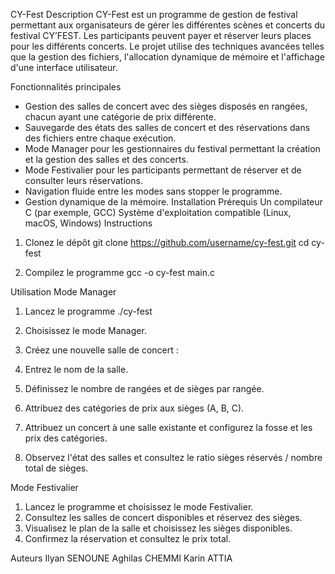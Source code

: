 CY-Fest
Description
CY-Fest est un programme de gestion de festival permettant aux organisateurs de gérer les différentes scènes et concerts du festival CY’FEST. Les participants peuvent payer et réserver leurs places pour les différents concerts. Le projet utilise des techniques avancées telles que la gestion des fichiers, l'allocation dynamique de mémoire et l'affichage d'une interface utilisateur.
 
Fonctionnalités principales
- Gestion des salles de concert avec des sièges disposés en rangées, chacun ayant une catégorie de prix différente.
- Sauvegarde des états des salles de concert et des réservations dans des fichiers entre chaque exécution.
- Mode Manager pour les gestionnaires du festival permettant la création et la gestion des salles et des concerts.
- Mode Festivalier pour les participants permettant de réserver et de consulter leurs réservations.
- Navigation fluide entre les modes sans stopper le programme.
- Gestion dynamique de la mémoire.
Installation
Prérequis
Un compilateur C (par exemple, GCC)
Système d'exploitation compatible (Linux, macOS, Windows)
Instructions
1. Clonez le dépôt 
git clone https://github.com/username/cy-fest.git
cd cy-fest
 
2. Compilez le programme
gcc -o cy-fest main.c
 
 
 
Utilisation
Mode Manager
1. Lancez le programme 
./cy-fest
 
2. Choisissez le mode Manager.
3. Créez une nouvelle salle de concert :
1. Entrez le nom de la salle.
2. Définissez le nombre de rangées et de sièges par rangée.
3. Attribuez des catégories de prix aux sièges (A, B, C).
4. Attribuez un concert à une salle existante et configurez la fosse et les prix des catégories.
5. Observez l'état des salles et consultez le ratio sièges réservés / nombre total de sièges.
 
Mode Festivalier
1. Lancez le programme et choisissez le mode Festivalier.
2. Consultez les salles de concert disponibles et réservez des sièges.
3. Visualisez le plan de la salle et choisissez les sièges disponibles.
4. Confirmez la réservation et consultez le prix total.
 
 
 
 
Auteurs
Ilyan SENOUNE 
Aghilas CHEMMI
Karin ATTIA

